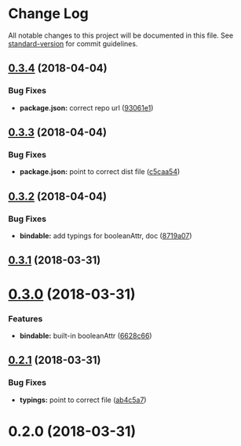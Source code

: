 # Change Log

All notable changes to this project will be documented in this file. See [standard-version](https://github.com/conventional-changelog/standard-version) for commit guidelines.

<a name="0.3.4"></a>
## [0.3.4](https://github.com/bigopon/aurelia-typed-observable-plugin/compare/v0.3.3...v0.3.4) (2018-04-04)


### Bug Fixes

* **package.json:** correct repo url ([93061e1](https://github.com/bigopon/aurelia-typed-observable-plugin/commit/93061e1))



<a name="0.3.3"></a>
## [0.3.3](https://github.com/bigopon/aurelia-typed-observable-plugin/compare/v0.3.2...v0.3.3) (2018-04-04)


### Bug Fixes

* **package.json:** point to correct dist file ([c5caa54](https://github.com/bigopon/aurelia-typed-observable-plugin/commit/c5caa54))



<a name="0.3.2"></a>
## [0.3.2](https://github.com/bigopon/aurelia-typed-observable-plugin/compare/v0.3.1...v0.3.2) (2018-04-04)


### Bug Fixes

* **bindable:** add typings for booleanAttr, doc ([8719a07](https://github.com/bigopon/aurelia-typed-observable-plugin/commit/8719a07))



<a name="0.3.1"></a>
## [0.3.1](https://github.com/bigopon/aurelia-typed-observable-plugin/compare/v0.3.0...v0.3.1) (2018-03-31)



<a name="0.3.0"></a>
# [0.3.0](https://github.com/bigopon/aurelia-typed-observable-plugin/compare/v0.2.1...v0.3.0) (2018-03-31)


### Features

* **bindable:** built-in booleanAttr ([6628c66](https://github.com/bigopon/aurelia-typed-observable-plugin/commit/6628c66))



<a name="0.2.1"></a>
## [0.2.1](https://github.com/bigopon/aurelia-typed-observable-plugin/compare/v0.2.0...v0.2.1) (2018-03-31)


### Bug Fixes

* **typings:** point to correct file ([ab4c5a7](https://github.com/bigopon/aurelia-typed-observable-plugin/commit/ab4c5a7))



<a name="0.2.0"></a>
# 0.2.0 (2018-03-31)
